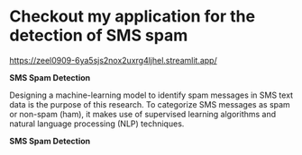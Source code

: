 #  Checkout my application for the detection of SMS spam

https://zeel0909-6ya5sjs2nox2uxrg4ljhel.streamlit.app/

**SMS Spam Detection**

Designing a machine-learning model to identify spam messages in SMS text data is the purpose of this research. To categorize SMS messages as spam or non-spam (ham), it makes use of supervised learning algorithms and natural language processing (NLP) techniques.

__SMS Spam Detection__
